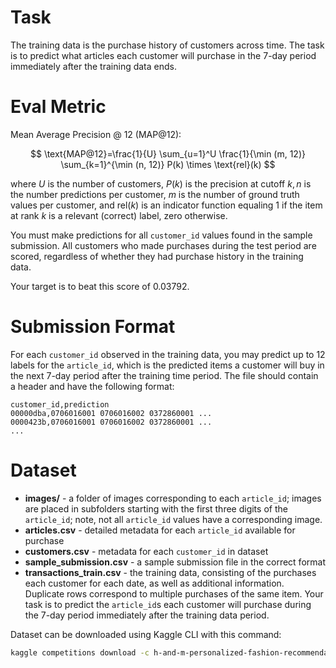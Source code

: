 # Task

The training data is the purchase history of customers across time. The task is to predict what articles each customer will purchase in the 7-day period immediately after the training data ends.

# Eval Metric

Mean Average Precision @ 12 (MAP@12):

$$
\text{MAP@12}=\frac{1}{U} \sum_{u=1}^U \frac{1}{\min (m, 12)} \sum_{k=1}^{\min (n, 12)} P(k) \times \text{rel}(k)
$$

where $U$ is the number of customers, $P(k)$ is the precision at cutoff $k, n$ is the number predictions per customer, $m$ is the number of ground truth values per customer, and $\text{rel}(k)$ is an indicator function equaling 1 if the item at rank $k$ is a relevant (correct) label, zero otherwise.

You must make predictions for all `customer_id` values found in the sample submission. All customers who made purchases during the test period are scored, regardless of whether they had purchase history in the training data.

Your target is to beat this score of 0.03792.

# Submission Format

For each `customer_id` observed in the training data, you may predict up to 12 labels for the `article_id`, which is the predicted items a customer will buy in the next 7-day period after the training time period. The file should contain a header and have the following format:

```
customer_id,prediction
00000dba,0706016001 0706016002 0372860001 ...
0000423b,0706016001 0706016002 0372860001 ...
...
```

# Dataset

- **images/** - a folder of images corresponding to each `article_id`; images are placed in subfolders starting with the first three digits of the `article_id`; note, not all `article_id` values have a corresponding image.
- **articles.csv** - detailed metadata for each `article_id` available for purchase
- **customers.csv** - metadata for each `customer_id` in dataset
- **sample_submission.csv** - a sample submission file in the correct format
- **transactions_train.csv** - the training data, consisting of the purchases each customer for each date, as well as additional information. Duplicate rows correspond to multiple purchases of the same item. Your task is to predict the `article_id`s each customer will purchase during the 7-day period immediately after the training data period.

Dataset can be downloaded using Kaggle CLI with this command:
```bash
kaggle competitions download -c h-and-m-personalized-fashion-recommendations
```